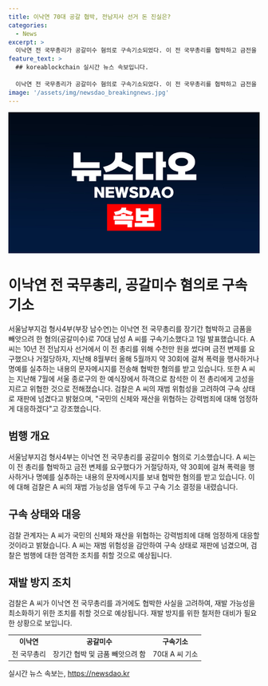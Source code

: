 ```yaml
---
title: 이낙연 70대 공갈 협박, 전남지사 선거 돈 진실은?
categories:
  - News
excerpt: >
  이낙연 전 국무총리가 공갈미수 혐의로 구속기소되었다. 이 전 국무총리를 협박하고 금전을 요구한 A씨가 장기간에 걸쳐 협박과 명예훼손 문자를 보냈다는 것으로 드러났다. A씨는 전남지사 선거 때 이 전 총리를 지원하기 위해 돈을 썼다고 주장하며 금전을 요구했으나 거절당하자 폭력과 협박을 가했다. 검찰은 A씨의 재범 가능성을 고려하여 구속 상태로 재판에 넘겼으며, 강력범죄에 대해서는 엄중히 대응할 것이라고 밝혔다.
feature_text: >
  ## koreablockchain 실시간 뉴스 속보입니다.

  이낙연 전 국무총리가 공갈미수 혐의로 구속기소되었다. 이 전 국무총리를 협박하고 금전을 요구한 A씨가 장기간에 걸쳐 협박과 명예훼손 문자를 보냈다는 것으로 드러났다. A씨는 전남지사 선거 때 이 전 총리를 지원하기 위해 돈을 썼다고 주장하며 금전을 요구했으나 거절당하자 폭력과 협박을 가했다. 검찰은 A씨의 재범 가능성을 고려하여 구속 상태로 재판에 넘겼으며, 강력범죄에 대해서는 엄중히 대응할 것이라고 밝혔다.
image: '/assets/img/newsdao_breakingnews.jpg'
---
```


<p><img src="/assets/img/newsdao_breakingnews.jpg" alt="koreablockchain 속보" /></p>

<h1> 이낙연 전 국무총리, 공갈미수 혐의로 구속기소</h1>

<p data-ke-size="size16">서울남부지검 형사4부(부장 남수연)는 이낙연 전 국무총리를 장기간 협박하고 금품을 빼앗으려 한 혐의(공갈미수)로 70대 남성 A 씨를 구속기소했다고 1일 발표했습니다. A 씨는 10년 전 전남지사 선거에서 이 전 총리를 위해 수천만 원을 썼다며 금전 변제를 요구했으나 거절당하자, 지난해 8월부터 올해 5월까지 약 30회에 걸쳐 폭력을 행사하거나 명예를 실추하는 내용의 문자메시지를 전송해 협박한 혐의를 받고 있습니다. 또한 A 씨는 지난해 7월에 서울 종로구의 한 예식장에서 하객으로 참석한 이 전 총리에게 고성을 지르고 위협한 것으로 전해졌습니다. 검찰은 A 씨의 재범 위험성을 고려하여 구속 상태로 재판에 넘겼다고 밝혔으며, "국민의 신체와 재산을 위협하는 강력범죄에 대해 엄정하게 대응하겠다"고 강조했습니다.</p>

<h2 data-ke-size="size26">범행 개요</h2>

<p data-ke-size="size16">서울남부지검 형사4부는 이낙연 전 국무총리를 공갈미수 혐의로 기소했습니다. A 씨는 이 전 총리를 협박하고 금전 변제를 요구했다가 거절당하자, 약 30회에 걸쳐 폭력을 행사하거나 명예를 실추하는 내용의 문자메시지를 보내 협박한 혐의를 받고 있습니다. 이에 대해 검찰은 A 씨의 재범 가능성을 염두에 두고 구속 기소 결정을 내렸습니다.</p>

<h2 data-ke-size="size26">구속 상태와 대응</h2>

<p data-ke-size="size16">검찰 관계자는 A 씨가 국민의 신체와 재산을 위협하는 강력범죄에 대해 엄정하게 대응할 것이라고 밝혔습니다. A 씨는 재범 위험성을 감안하여 구속 상태로 재판에 넘겼으며, 검찰은 범행에 대한 엄격한 조치를 취할 것으로 예상됩니다.</p>

<h2 data-ke-size="size26">재발 방지 조치</h2>

<p data-ke-size="size16">검찰은 A 씨가 이낙연 전 국무총리를 과거에도 협박한 사실을 고려하여, 재발 가능성을 최소화하기 위한 조치를 취할 것으로 예상됩니다. 재발 방지를 위한 철저한 대비가 필요한 상황으로 보입니다.</p>

<table>
  <tr>
    <td style="text-align: center; height: 17px;"><b>이낙연</b></td>
    <td style="text-align: center; height: 17px;"><b>공갈미수</b></td>
    <td style="text-align: center; height: 17px;"><b>구속기소</b></td>
  </tr>
  <tr>
    <td style="text-align: center; height: 17px;">전 국무총리</td>
    <td style="text-align: center; height: 17px;">장기간 협박 및 금품 빼앗으려 함</td>
    <td style="text-align: center; height: 17px;">70대 A 씨 기소</td>
  </tr>
</table>
실시간 뉴스 속보는, <a href="https://newsdao.kr" rel="dofollow">https://newsdao.kr</a>


